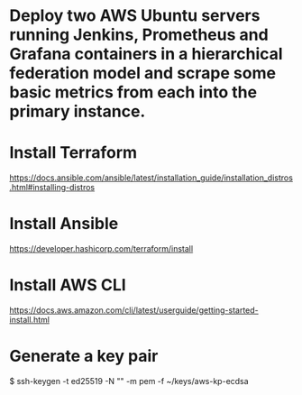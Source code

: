 # Deploy two AWS Ubuntu servers running Jenkins, Prometheus and Grafana containers in a hierarchical federation model and scrape some basic metrics from each into the primary instance.

# Install Terraform
https://docs.ansible.com/ansible/latest/installation_guide/installation_distros.html#installing-distros
# Install Ansible
https://developer.hashicorp.com/terraform/install
# Install AWS CLI
https://docs.aws.amazon.com/cli/latest/userguide/getting-started-install.html
# Generate a key pair
$ ssh-keygen -t ed25519 -N "" -m pem -f ~/keys/aws-kp-ecdsa